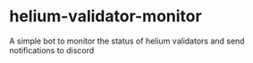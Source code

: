# helium-validator-monitor
A simple bot to monitor the status of helium validators and send notifications to discord
